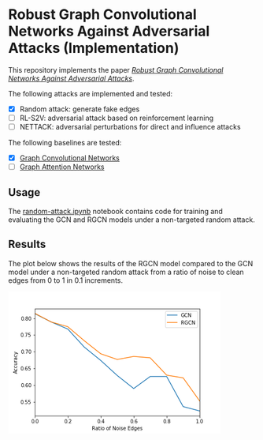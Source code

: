 # Robust Graph Convolutional Networks Against Adversarial Attacks (Implementation)

This repository implements the paper
[_Robust Graph Convolutional Networks Against Adversarial Attacks_](https://doi.org/10.1145/3292500.3330851).

The following attacks are implemented and tested:

- [x] Random attack: generate fake edges
- [ ] RL-S2V: adversarial attack based on reinforcement learning
- [ ] NETTACK: adversarial perturbations for direct and influence attacks

The following baselines are tested:

- [x] [Graph Convolutional Networks](https://arxiv.org/abs/1609.02907)
- [ ] [Graph Attention Networks](https://arxiv.org/abs/1710.10903)

## Usage

The [random-attack.ipynb](random-attack.ipynb) notebook contains code for training
and evaluating the GCN and RGCN models under a non-targeted random attack.

## Results

The plot below shows the results of the RGCN model compared to the GCN model
under a non-targeted random attack from a ratio of noise to clean edges from 0
to 1 in 0.1 increments.

![Random Attack Results](plot.png)
